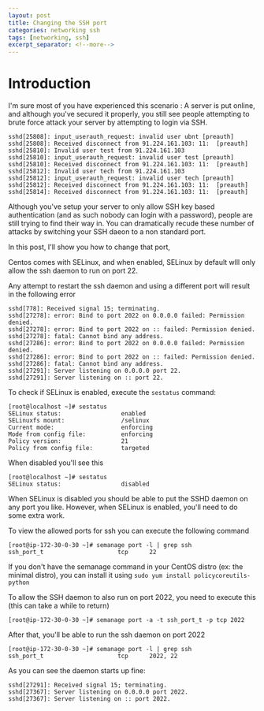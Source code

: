 ```yaml
---
layout: post
title: Changing the SSH port
categories: networking ssh
tags: [networking, ssh]
excerpt_separator: <!--more-->
---
```

# Introduction

I'm sure most of you have experienced this scenario : A server is put online, and although you've secured it properly, you still see people attempting to brute force attack your server by attempting to login via SSH.

```
sshd[25808]: input_userauth_request: invalid user ubnt [preauth]
sshd[25808]: Received disconnect from 91.224.161.103: 11:  [preauth]
sshd[25810]: Invalid user test from 91.224.161.103
sshd[25810]: input_userauth_request: invalid user test [preauth]
sshd[25810]: Received disconnect from 91.224.161.103: 11:  [preauth]
sshd[25812]: Invalid user tech from 91.224.161.103
sshd[25812]: input_userauth_request: invalid user tech [preauth]
sshd[25812]: Received disconnect from 91.224.161.103: 11:  [preauth]
sshd[25814]: Received disconnect from 91.224.161.103: 11:  [preauth]
```

Although you've setup your server to only allow SSH key based authentication (and as such nobody can login with a password), people are still trying to find their way in. You can dramatically recude these number of attacks by switching your SSH daeon to a non standard port.

In this post, I'll show you how to change that port, 

<!--more-->

Centos comes with SELinux, and when enabled, SELinux by default wlll only allow the ssh daemon to run on port 22.

Any attempt to restart the ssh daemon and using a different port will result in the following error

```
sshd[778]: Received signal 15; terminating.
sshd[27278]: error: Bind to port 2022 on 0.0.0.0 failed: Permission denied.
sshd[27278]: error: Bind to port 2022 on :: failed: Permission denied.
sshd[27278]: fatal: Cannot bind any address.
sshd[27286]: error: Bind to port 2022 on 0.0.0.0 failed: Permission denied.
sshd[27286]: error: Bind to port 2022 on :: failed: Permission denied.
sshd[27286]: fatal: Cannot bind any address.
sshd[27291]: Server listening on 0.0.0.0 port 22.
sshd[27291]: Server listening on :: port 22.
```

To check if SELinux is enabled, execute the `sestatus` command:

```
[root@localhost ~]# sestatus
SELinux status:                 enabled
SELinuxfs mount:                /selinux
Current mode:                   enforcing
Mode from config file:          enforcing
Policy version:                 21
Policy from config file:        targeted
```

When disabled you'll see this

```
[root@localhost ~]# sestatus 
SELinux status:                 disabled
```

When SELinux is disabled you should be able to put the SSHD daemon on any port you like. However, when SELinux is enabled, you'll need to do some extra work.

To view the allowed ports for ssh you can execute the following command

```
[root@ip-172-30-0-30 ~]# semanage port -l | grep ssh
ssh_port_t                     tcp      22
```

If you don't have the semanage command in your CentOS distro (ex: the minimal distro), you can install it using ```sudo yum install policycoreutils-python```

To allow the SSH daemon to also run on port 2022, you need to execute this (this can take a while to return)

```
[root@ip-172-30-0-30 ~]# semanage port -a -t ssh_port_t -p tcp 2022
```

After that, you'll be able to run the ssh daemon on port 2022

```
[root@ip-172-30-0-30 ~]# semanage port -l | grep ssh
ssh_port_t                     tcp      2022, 22
```

As you can see the daemon starts up fine:

```
sshd[27291]: Received signal 15; terminating.
sshd[27367]: Server listening on 0.0.0.0 port 2022.
sshd[27367]: Server listening on :: port 2022.
```
